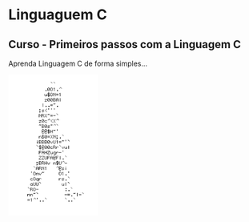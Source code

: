 # Linguaguem C
## Curso - Primeiros passos com a Linguagem C
Aprenda Linguagem C de forma simples...

![download.png](https://github.com/Mariely18/c/blob/master/download.png)
